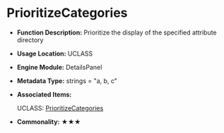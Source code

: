 # PrioritizeCategories

- **Function Description:** Prioritize the display of the specified attribute directory

- **Usage Location:** UCLASS

- **Engine Module:** DetailsPanel

- **Metadata Type:** strings = "a, b, c"

- **Associated Items:**

  UCLASS: [PrioritizeCategories](../../Specifier/UCLASS/Category/PrioritizeCategories/PrioritizeCategories.md)

- **Commonality:** ★★★